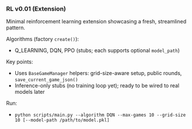### RL v0.01 (Extension)

Minimal reinforcement learning extension showcasing a fresh, streamlined pattern.

Algorithms (factory `create()`):
- Q_LEARNING, DQN, PPO (stubs; each supports optional `model_path`)

Key points:
- Uses `BaseGameManager` helpers: grid-size-aware setup, public rounds, `save_current_game_json()`
- Inference-only stubs (no training loop yet); ready to be wired to real models later

Run:
- `python scripts/main.py --algorithm DQN --max-games 10 --grid-size 10 [--model-path /path/to/model.pkl]`